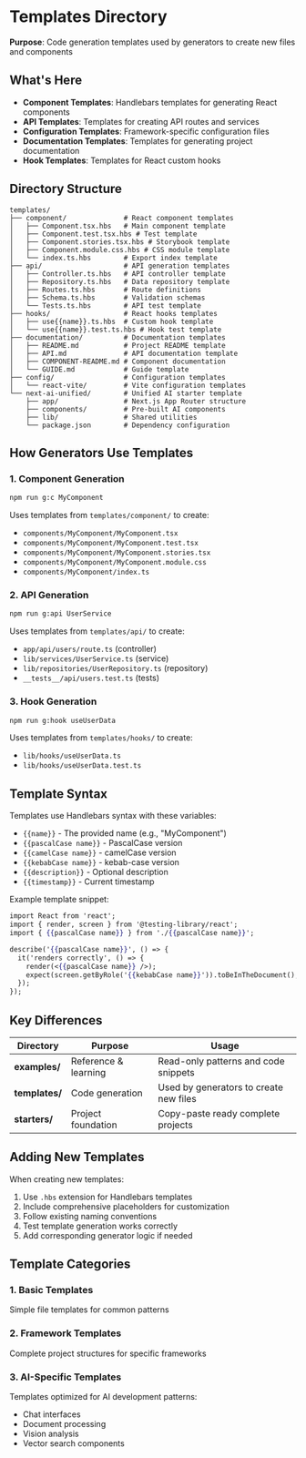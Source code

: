 # Templates Directory

**Purpose**: Code generation templates used by generators to create new files and components

## What's Here

- **Component Templates**: Handlebars templates for generating React components
- **API Templates**: Templates for creating API routes and services
- **Configuration Templates**: Framework-specific configuration files
- **Documentation Templates**: Templates for generating project documentation
- **Hook Templates**: Templates for React custom hooks

## Directory Structure

```
templates/
├── component/              # React component templates
│   ├── Component.tsx.hbs   # Main component template
│   ├── Component.test.tsx.hbs # Test template
│   ├── Component.stories.tsx.hbs # Storybook template
│   ├── Component.module.css.hbs # CSS module template
│   └── index.ts.hbs        # Export index template
├── api/                    # API generation templates
│   ├── Controller.ts.hbs   # API controller template
│   ├── Repository.ts.hbs   # Data repository template
│   ├── Routes.ts.hbs       # Route definitions
│   ├── Schema.ts.hbs       # Validation schemas
│   └── Tests.ts.hbs        # API test template
├── hooks/                  # React hooks templates
│   ├── use{{name}}.ts.hbs  # Custom hook template
│   └── use{{name}}.test.ts.hbs # Hook test template
├── documentation/          # Documentation templates
│   ├── README.md           # Project README template
│   ├── API.md              # API documentation template
│   ├── COMPONENT-README.md # Component documentation
│   └── GUIDE.md            # Guide template
├── config/                 # Configuration templates
│   └── react-vite/         # Vite configuration templates
└── next-ai-unified/        # Unified AI starter template
    ├── app/                # Next.js App Router structure
    ├── components/         # Pre-built AI components
    ├── lib/                # Shared utilities
    └── package.json        # Dependency configuration
```

## How Generators Use Templates

### 1. Component Generation
```bash
npm run g:c MyComponent
```
Uses templates from `templates/component/` to create:
- `components/MyComponent/MyComponent.tsx`
- `components/MyComponent/MyComponent.test.tsx`
- `components/MyComponent/MyComponent.stories.tsx`
- `components/MyComponent/MyComponent.module.css`
- `components/MyComponent/index.ts`

### 2. API Generation
```bash
npm run g:api UserService
```
Uses templates from `templates/api/` to create:
- `app/api/users/route.ts` (controller)
- `lib/services/UserService.ts` (service)
- `lib/repositories/UserRepository.ts` (repository)
- `__tests__/api/users.test.ts` (tests)

### 3. Hook Generation
```bash
npm run g:hook useUserData
```
Uses templates from `templates/hooks/` to create:
- `lib/hooks/useUserData.ts`
- `lib/hooks/useUserData.test.ts`

## Template Syntax

Templates use Handlebars syntax with these variables:
- `{{name}}` - The provided name (e.g., "MyComponent")
- `{{pascalCase name}}` - PascalCase version
- `{{camelCase name}}` - camelCase version
- `{{kebabCase name}}` - kebab-case version
- `{{description}}` - Optional description
- `{{timestamp}}` - Current timestamp

Example template snippet:
```handlebars
import React from 'react';
import { render, screen } from '@testing-library/react';
import { {{pascalCase name}} } from './{{pascalCase name}}';

describe('{{pascalCase name}}', () => {
  it('renders correctly', () => {
    render(<{{pascalCase name}} />);
    expect(screen.getByRole('{{kebabCase name}}')).toBeInTheDocument();
  });
});
```

## Key Differences

| Directory | Purpose | Usage |
|-----------|---------|-------|
| **examples/** | Reference & learning | Read-only patterns and code snippets |
| **templates/** | Code generation | Used by generators to create new files |
| **starters/** | Project foundation | Copy-paste ready complete projects |

## Adding New Templates

When creating new templates:
1. Use `.hbs` extension for Handlebars templates
2. Include comprehensive placeholders for customization
3. Follow existing naming conventions
4. Test template generation works correctly
5. Add corresponding generator logic if needed

## Template Categories

### 1. Basic Templates
Simple file templates for common patterns

### 2. Framework Templates
Complete project structures for specific frameworks

### 3. AI-Specific Templates
Templates optimized for AI development patterns:
- Chat interfaces
- Document processing
- Vision analysis
- Vector search components